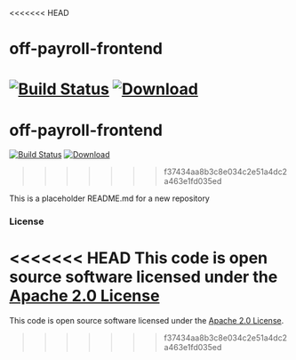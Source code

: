 <<<<<<< HEAD
# off-payroll-frontend

[![Build Status](https://travis-ci.org/hmrc/off-payroll-frontend.svg)](https://travis-ci.org/hmrc/off-payroll-frontend) [ ![Download](https://api.bintray.com/packages/hmrc/releases/off-payroll-frontend/images/download.svg) ](https://bintray.com/hmrc/releases/off-payroll-frontend/_latestVersion)
=======

# off-payroll-frontend

[![Build Status](https://travis-ci.org/hmrc/off-payroll-frontend.svg?branch=master)](https://travis-ci.org/hmrc/off-payroll-frontend) [ ![Download](https://api.bintray.com/packages/hmrc/releases/off-payroll-frontend/images/download.svg) ](https://bintray.com/hmrc/releases/off-payroll-frontend/_latestVersion)
>>>>>>> f37434aa8b3c8e034c2e51a4dc2a463e1fd035ed

This is a placeholder README.md for a new repository

### License

<<<<<<< HEAD
This code is open source software licensed under the [Apache 2.0 License]("http://www.apache.org/licenses/LICENSE-2.0.html")
=======
This code is open source software licensed under the [Apache 2.0 License]("http://www.apache.org/licenses/LICENSE-2.0.html").
    
>>>>>>> f37434aa8b3c8e034c2e51a4dc2a463e1fd035ed
